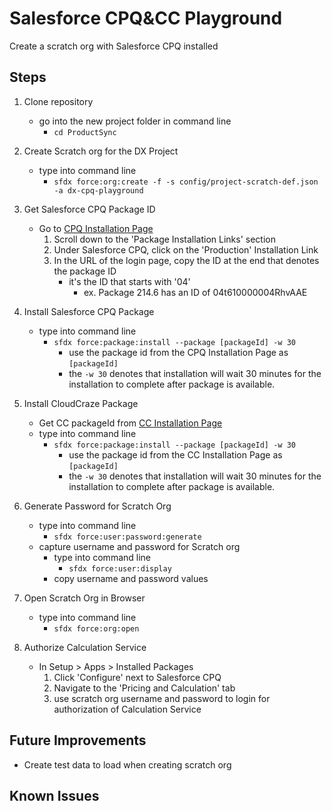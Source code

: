 # Salesforce CPQ&CC Playground

Create a scratch org with Salesforce CPQ installed

## Steps

1. Clone repository
    - go into the new project folder in command line
        - `cd ProductSync`
2. Create Scratch org for the DX Project
    - type into command line
        - `sfdx force:org:create -f -s config/project-scratch-def.json -a dx-cpq-playground`
3. Get Salesforce CPQ Package ID
    - Go to [CPQ Installation Page](http://steelbrick2.force.com/InstallPremium)
        1. Scroll down to the 'Package Installation Links' section
        2. Under Salesforce CPQ, click on the 'Production' Installation Link
        3. In the URL of the login page, copy the ID at the end that denotes the package ID
            - it's the ID that starts with '04'
                - ex. Package 214.6 has an ID of 04t610000004RhvAAE
4. Install Salesforce CPQ Package
    - type into command line
        - `sfdx force:package:install --package [packageId] -w 30`
            - use the package id from the CPQ Installation Page as `[packageId]`
            - the `-w 30` denotes that installation will wait 30 minutes for the installation to complete after package is available.
5. Install CloudCraze Package
    - Get CC packageId from [CC Installation Page](https://help.salesforce.com/articleView?id=000349060&type=1&mode=1)
    - type into command line
        - `sfdx force:package:install --package [packageId] -w 30`
            - use the package id from the CC Installation Page as `[packageId]`
            - the `-w 30` denotes that installation will wait 30 minutes for the installation to complete after package is available.

6. Generate Password for Scratch Org
    - type into command line
        - `sfdx force:user:password:generate`
    - capture username and password for Scratch org
        - type into command line
            - `sfdx force:user:display`
        - copy username and password values
7. Open Scratch Org in Browser
    - type into command line
        - `sfdx force:org:open`
8. Authorize Calculation Service
    - In Setup > Apps > Installed Packages
        1. Click 'Configure' next to Salesforce CPQ
        2. Navigate to the 'Pricing and Calculation' tab
        3. use scratch org username and password to login for authorization of Calculation Service

## Future Improvements

- Create test data to load when creating scratch org

## Known Issues